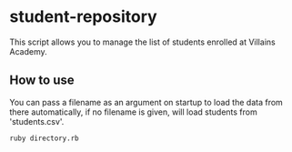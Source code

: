 # student-repository

This script allows you to manage the list of students enrolled at Villains Academy.

## How to use

You can pass a filename as an argument on startup to load the data from there automatically, if no filename is given, will load students from 'students.csv'.

```shell
ruby directory.rb
```
